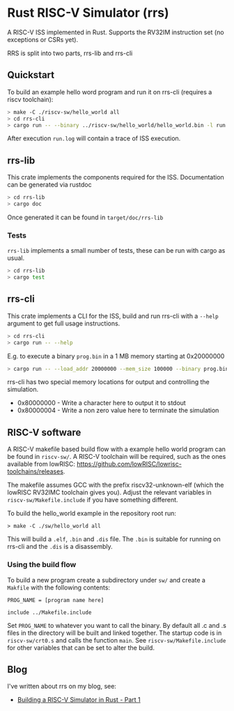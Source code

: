 # Rust RISC-V Simulator (rrs)

A RISC-V ISS implemented in Rust. Supports the RV32IM instruction set (no
exceptions or CSRs yet).

RRS is split into two parts, rrs-lib and rrs-cli

## Quickstart

To build an example hello word program and run it on rrs-cli (requires a riscv
toolchain):

```sh
> make -C ./riscv-sw/hello_world all
> cd rrs-cli
> cargo run -- --binary ../riscv-sw/hello_world/hello_world.bin -l run.log
```

After execution `run.log` will contain a trace of ISS execution.

## rrs-lib

This crate implements the components required for the ISS. Documentation can be
generated via rustdoc

```sh
> cd rrs-lib
> cargo doc
```

Once generated it can be found in `target/doc/rrs-lib`

### Tests

`rrs-lib` implements a small number of tests, these can be run with cargo as
usual.

```sh
> cd rrs-lib
> cargo test
```

## rrs-cli

This crate implements a CLI for the ISS, build and run rrs-cli with a `--help`
argument to get full usage instructions.

```sh
> cd rrs-cli
> cargo run -- --help
```

E.g. to execute a binary `prog.bin` in a 1 MB memory starting at 0x20000000 

```sh
> cargo run -- --load_addr 20000000 --mem_size 100000 --binary prog.bin
```

rrs-cli has two special memory locations for output and controlling the
simulation.

* 0x80000000 - Write a character here to output it to stdout
* 0x80000004 - Write a non zero value here to terminate the simulation

## RISC-V software

A RISC-V makefile based build flow with a example hello world program can be
found in `riscv-sw/`. A RISC-V toolchain will be required, such as the ones
available from lowRISC: https://github.com/lowRISC/lowrisc-toolchains/releases.

The makefile assumes GCC with the prefix riscv32-unknown-elf (which the lowRISC
RV32IMC toolchain gives you). Adjust the relevant variables in
`riscv-sw/Makefile.include` if you have something different.

To build the hello_world example in the repository root run:

```
> make -C ./sw/hello_world all
```

This will build a `.elf`, `.bin` and `.dis` file. The `.bin` is suitable for
running on rrs-cli and the `.dis` is a disassembly.

### Using the build flow

To build a new program create a subdirectory under `sw/` and create a `Makfile`
with the following contents:

```
PROG_NAME = [program name here]

include ../Makefile.include
```

Set `PROG_NAME` to whatever you want to call the binary. By default all .c and
.s files in the directory  will be built and linked together. The startup code
is in `riscv-sw/crt0.s` and calls the function `main`. See
`riscv-sw/Makefile.include` for other variables that can be set to alter the
build.


## Blog

I've written about rrs on my blog, see:

* [Building a RISC-V Simulator in Rust - Part 1](https://gregchadwick.co.uk/blog/building-rrs-pt1/)
